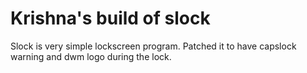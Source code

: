 # Krishna's build of slock
Slock is very simple lockscreen program.
Patched it to have capslock warning and dwm logo during the lock.
